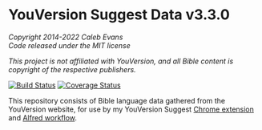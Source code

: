 # YouVersion Suggest Data v3.3.0

*Copyright 2014-2022 Caleb Evans*  
*Code released under the MIT license*

*This project is not affiliated with YouVersion, and all Bible content is
copyright of the respective publishers.*

[![Build Status](https://travis-ci.com/caleb531/youversion-suggest-data.svg?branch=master)](https://travis-ci.com/caleb531/youversion-suggest-data)
[![Coverage Status](https://coveralls.io/repos/caleb531/youversion-suggest-data/badge.svg?branch=master)](https://coveralls.io/r/caleb531/youversion-suggest-data?branch=master)

This repository consists of Bible language data gathered from the YouVersion
website, for use by my YouVersion Suggest [Chrome extension][chrome] and [Alfred
workflow][alfred].

[chrome]: https://github.com/caleb531/youversion-suggest-chrome
[alfred]: https://github.com/caleb531/youversion-suggest-alfred
